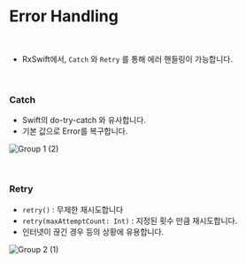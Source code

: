 # Error Handling

<br>

- RxSwift에서, `Catch` 와 `Retry` 를 통해 에러 핸들링이 가능합니다.

<br>

### Catch

- Swift의 do-try-catch 와 유사합니다.
- 기본 값으로 Error를 복구합니다.

![Group 1 (2)](https://user-images.githubusercontent.com/92635121/193757126-ea6db4da-d77d-47c6-b644-6e4d7f2e5a53.png)

<br>

### Retry

- `retry()` : 무제한 재시도합니다
- `retry(maxAttemptCount: Int)` : 지정된 횟수 만큼 재시도합니다.
- 인터넷이 끊긴 경우 등의 상황에 유용합니다.

![Group 2 (1)](https://user-images.githubusercontent.com/92635121/193757122-7f43757c-1d4a-45df-86c4-9bc4cd86eeb7.png)
